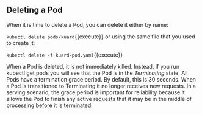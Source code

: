 ## Deleting a Pod
When it is time to delete a Pod, you can delete it either by name:

`kubectl delete pods/kuard`{{execute}}
or using the same file that you used to create it:

`kubectl delete -f kuard-pod.yaml`{{execute}}

When a Pod is deleted, it is not immediately killed. Instead, if you run kubectl get pods you will see that the Pod is in the *Terminating* state. All Pods have a termination grace period. By default, this is 30 seconds. When a Pod is transitioned to Terminating it no longer receives new requests. In a serving scenario, the grace period is important for reliability because it allows the Pod to finish any active requests that it may be in the middle of processing before it is terminated.